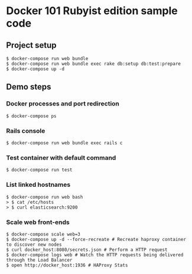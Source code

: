 # Docker 101 Rubyist edition sample code

## Project setup

```shell
$ docker-compose run web bundle
$ docker-compose run web bundle exec rake db:setup db:test:prepare
$ docker-compose up -d
```

## Demo steps

### Docker processes and port redirection

```shell
$ docker-compose ps
```

### Rails console

```shell
$ docker-compose run web bundle exec rails c
```

### Test container with default command

```shell
$ docker-compose run test
```

### List linked hostnames

```shell
$ docker-compose run web bash
> $ cat /etc/hosts
> $ curl elasticsearch:9200
```

### Scale web front-ends

```shell
$ docker-compose scale web=3
$ docker-compose up -d --force-recreate # Recreate haproxy container to discover new nodes
$ curl docker_host:8080/secrets.json # Perform a HTTP request
$ docker-compose logs web # Watch the HTTP requests being delivered through the Load Balancer
$ open http://docker_host:1936 # HAProxy Stats
```


